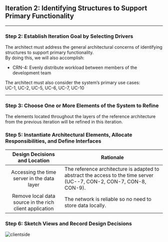 ## Iteration 2: Identifying Structures to Support Primary Functionality
------

### Step 2: Establish Iteration Goal by Selecting Drivers 

The architect must address the general architectural concerns of identifying structures to support primary functionality.  
By doing this, we will also accomplish:  
* CRN-4: Evenly distribute workload between members of the development team

The architect must also consider the system’s primary use cases:  
UC-1, UC-2, UC-5, UC-6, UC-7, UC-10

---
### Step 3: Choose One or More Elements of the System to Refine

The elements located throughout the layers of the reference architecture from the previous iteration will be refined in this iteration.

### Step 5: Instantiate Architectural Elements, Allocate Responsibilities, and Define Interfaces
| Design Decisions and Location   | Rationale          |
|:-------------:|-------------|
| Accessing the time server in the data layer |  The reference architecture is adapted to abstract the access to the time server (UC--7, CON-2, CON-7, CON-8, CON-9). |
|  Remove local data source in the rich client application  |  The network is reliable so no need to store data locally.   |

### Step 6: Sketch Views and Record Design Decisions

![clientside](https://user-images.githubusercontent.com/32312941/49492192-4cc11200-f825-11e8-8cc0-fa768cc4083a.PNG)

